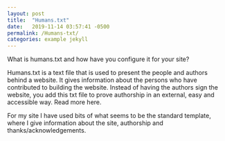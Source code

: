 ```yaml
---
layout: post
title:  "Humans.txt"
date:   2019-11-14 03:57:41 -0500
permalink: /Humans-txt/
categories: example jekyll
---
```



What is humans.txt and how have you configure it for your site?

Humans.txt is a text file that is used to present the people and authors behind a website. 
It gives information about the persons who have contributed to building the website.
Instead of having the authors sign the website, you add this txt file to prove
authorship in an external, easy and accessible way. Read more here.

For my site I have used bits of what seems to be the standard template, where
I give information about the site, authorship and thanks/acknowledgements.


